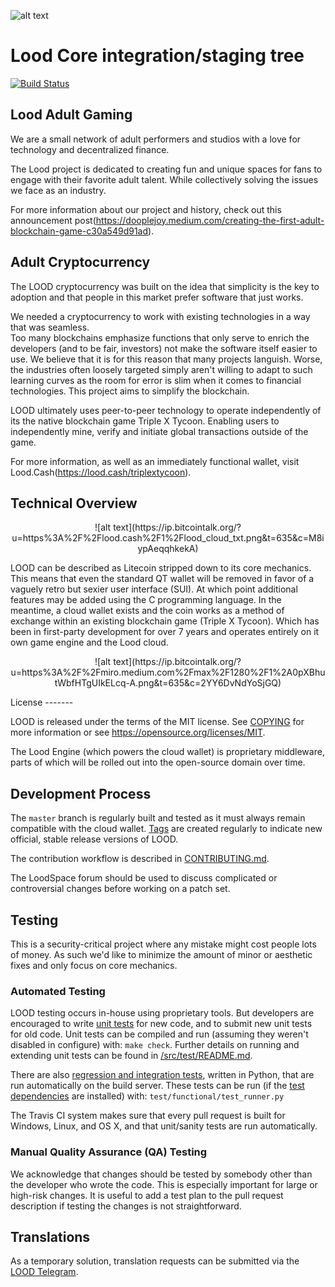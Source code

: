 ![alt text](https://miro.medium.com/max/1400/1*h6BUy3nfno18axUmv41DyQ.jpeg)

Lood Core integration/staging tree
=====================================

[![Build Status](https://travis-ci.org/lood-project/lood.svg?branch=master)](https://travis-ci.org/lood-project/lood)


Lood Adult Gaming
----------------

We are a small network of adult performers and studios with a love for technology and decentralized finance.

The Lood project is dedicated to creating fun and unique spaces for fans to engage with their favorite adult talent. While collectively solving the issues we face as an industry.

For more information about our project and history, check out this announcement post(https://dooplejoy.medium.com/creating-the-first-adult-blockchain-game-c30a549d91ad).

Adult Cryptocurrency
----------------

The LOOD cryptocurrency was built on the idea that simplicity is the key to adoption and that people in this market prefer software that just works.

We needed a cryptocurrency to work with existing technologies in a way that was seamless.  
Too many blockchains emphasize functions that only serve to enrich the developers (and to be fair, investors) 
not make the software itself easier to use. We believe that it is for this reason that many projects languish. 
Worse, the industries often loosely targeted simply aren't willing to adapt to such learning curves as the room 
for error is slim when it comes to financial technologies. This project aims to simplify the blockchain.

LOOD ultimately uses peer-to-peer technology to operate independently of its the native blockchain game Triple X Tycoon.
Enabling users to independently mine, verify and initiate global transactions outside of the game.

For more information, as well as an immediately functional wallet, visit Lood.Cash(https://lood.cash/triplextycoon).

Technical Overview
-------
<p align="center">
![alt text](https://ip.bitcointalk.org/?u=https%3A%2F%2Flood.cash%2F1%2Flood_cloud_txt.png&t=635&c=M8iypAeqqhkekA)
</p>

LOOD can be described as Litecoin stripped down to its core mechanics.  This means that even the standard QT wallet will be removed in favor of a vaguely retro but sexier user interface (SUI).  At which point additional features may be added using the C programming language. In the meantime, a cloud wallet exists and the coin works as a method of exchange within an existing blockchain game (Triple X Tycoon). Which has been in first-party development for over 7 years and operates entirely on it own game engine and the Lood cloud.
<p align="center">
![alt text](https://ip.bitcointalk.org/?u=https%3A%2F%2Fmiro.medium.com%2Fmax%2F1280%2F1%2A0pXBhutWbfHTgUIkELcq-A.png&t=635&c=2YY6DvNdYoSjGQ)
</p>
License
-------

LOOD is released under the terms of the MIT license. See [COPYING](COPYING) for more
information or see https://opensource.org/licenses/MIT.

The Lood Engine (which powers the cloud wallet) is proprietary middleware, parts of which will be rolled out into the open-source domain over time.

Development Process
-------------------

The `master` branch is regularly built and tested as it must always remain compatible
with the cloud wallet. [Tags](https://github.com/lood-project/lood/tags) are created
regularly to indicate new official, stable release versions of LOOD.

The contribution workflow is described in [CONTRIBUTING.md](CONTRIBUTING.md).

The LoodSpace forum should be used to discuss complicated or controversial changes before working
on a patch set.

Testing
-------

This is a security-critical project where any mistake might cost people lots of money.  As such we'd like to 
minimize the amount of minor or aesthetic fixes and only focus on core mechanics. 

### Automated Testing

LOOD testing occurs in-house using proprietary tools. But developers are encouraged 
to write [unit tests](src/test/README.md) for new code, and to submit new unit tests for old code. 
Unit tests can be compiled and run (assuming they weren't disabled in configure) with: `make check`. 
Further details on running and extending unit tests can be found in [/src/test/README.md](/src/test/README.md).

There are also [regression and integration tests](/test), written
in Python, that are run automatically on the build server.
These tests can be run (if the [test dependencies](/test) are installed) with: `test/functional/test_runner.py`

The Travis CI system makes sure that every pull request is built for Windows, Linux, and OS X, and that unit/sanity tests are run automatically.

### Manual Quality Assurance (QA) Testing

We acknowledge that changes should be tested by somebody other than the developer who wrote the
code. This is especially important for large or high-risk changes. It is useful
to add a test plan to the pull request description if testing the changes is
not straightforward.  

Translations
------------

As a temporary solution, translation requests can be submitted via the [LOOD Telegram](http://t.me/loodcrypto).
